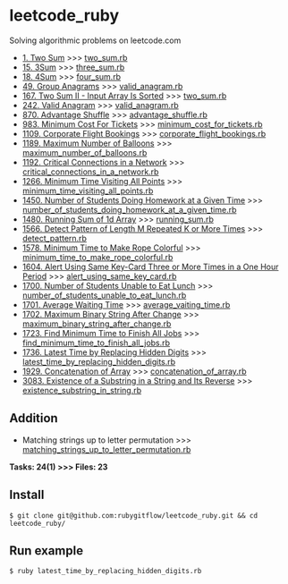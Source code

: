 # leetcode_ruby
Solving algorithmic problems on leetcode.com

- [1. Two Sum](https://leetcode.com/problems/two-sum/) >>> [two_sum.rb](https://github.com/rubygitflow/leetcode_ruby/blob/master/two_sum.rb)
- [15. 3Sum](https://leetcode.com/problems/3sum/) >>> [three_sum.rb](https://github.com/rubygitflow/leetcode_ruby/blob/master/three_sum.rb)
- [18. 4Sum](https://leetcode.com/problems/4sum/) >>> [four_sum.rb](https://github.com/rubygitflow/leetcode_ruby/blob/master/four_sum.rb)
- [49. Group Anagrams](https://leetcode.com/problems/group-anagrams/) >>> [valid_anagram.rb](https://github.com/rubygitflow/leetcode_ruby/blob/master/valid_anagram.rb)
- [167. Two Sum II - Input Array Is Sorted](https://leetcode.com/problems/two-sum-ii-input-array-is-sorted/) >>> [two_sum.rb](https://github.com/rubygitflow/leetcode_ruby/blob/master/two_sum.rb)
- [242. Valid Anagram](https://leetcode.com/problems/valid-anagram/) >>> [valid_anagram.rb](https://github.com/rubygitflow/leetcode_ruby/blob/master/valid_anagram.rb)
- [870. Advantage Shuffle](https://leetcode.com/problems/advantage-shuffle/) >>> [advantage_shuffle.rb](https://github.com/rubygitflow/leetcode_ruby/blob/master/advantage_shuffle.rb)
- [983. Minimum Cost For Tickets](https://leetcode.com/problems/minimum-cost-for-tickets/) >>> [minimum_cost_for_tickets.rb](https://github.com/rubygitflow/leetcode_ruby/blob/master/minimum_cost_for_tickets.rb)
- [1109. Corporate Flight Bookings](https://leetcode.com/problems/corporate-flight-bookings/) >>> [corporate_flight_bookings.rb](https://github.com/rubygitflow/leetcode_ruby/blob/master/corporate_flight_bookings.rb)
- [1189. Maximum Number of Balloons](https://leetcode.com/problems/maximum-number-of-balloons/) >>> [maximum_number_of_balloons.rb](https://github.com/rubygitflow/leetcode_ruby/blob/master/maximum_number_of_balloons.rb)
- [1192. Critical Connections in a Network](https://leetcode.com/problems/critical-connections-in-a-network/) >>> [critical_connections_in_a_network.rb](https://github.com/rubygitflow/leetcode_ruby/blob/master/critical_connections_in_a_network.rb)
- [1266. Minimum Time Visiting All Points](https://leetcode.com/problems/minimum-time-visiting-all-points/) >>> [minimum_time_visiting_all_points.rb](https://github.com/rubygitflow/leetcode_ruby/blob/master/minimum_time_visiting_all_points.rb)
- [1450. Number of Students Doing Homework at a Given Time](https://leetcode.com/problems/number-of-students-doing-homework-at-a-given-time/) >>> [number_of_students_doing_homework_at_a_given_time.rb](https://github.com/rubygitflow/leetcode_ruby/blob/master/number_of_students_doing_homework_at_a_given_time.rb)
- [1480. Running Sum of 1d Array](https://leetcode.com/problems/running-sum-of-1d-array/) >>> [running_sum.rb](https://github.com/rubygitflow/leetcode_ruby/blob/master/running_sum.rb)
- [1566. Detect Pattern of Length M Repeated K or More Times](https://leetcode.com/problems/detect-pattern-of-length-m-repeated-k-or-more-times/) >>> [detect_pattern.rb](https://github.com/rubygitflow/leetcode_ruby/blob/master/detect_pattern.rb)
- [1578. Minimum Time to Make Rope Colorful](https://leetcode.com/problems/minimum-time-to-make-rope-colorful/) >>> [minimum_time_to_make_rope_colorful.rb](https://github.com/rubygitflow/leetcode_ruby/blob/master/minimum_time_to_make_rope_colorful.rb)
- [1604. Alert Using Same Key-Card Three or More Times in a One Hour Period](https://leetcode.com/problems/alert-using-same-key-card-three-or-more-times-in-a-one-hour-period/) >>> [alert_using_same_key_card.rb](https://github.com/rubygitflow/leetcode_ruby/blob/master/alert_using_same_key_card.rb)
- [1700. Number of Students Unable to Eat Lunch](https://leetcode.com/problems/number-of-students-unable-to-eat-lunch/) >>> [number_of_students_unable_to_eat_lunch.rb](https://github.com/rubygitflow/leetcode_ruby/blob/master/number_of_students_unable_to_eat_lunch.rb)
- [1701. Average Waiting Time](https://leetcode.com/problems/average-waiting-time/) >>> [average_vaiting_time.rb](https://github.com/rubygitflow/leetcode_ruby/blob/master/average_vaiting_time.rb)
- [1702. Maximum Binary String After Change](https://leetcode.com/problems/maximum-binary-string-after-change/) >>> [maximum_binary_string_after_change.rb](https://github.com/rubygitflow/leetcode_ruby/blob/master/maximum_binary_string_after_change.rb)
- [1723. Find Minimum Time to Finish All Jobs](https://leetcode.com/problems/find-minimum-time-to-finish-all-jobs/) >>> [find_minimum_time_to_finish_all_jobs.rb](https://github.com/rubygitflow/leetcode_ruby/blob/master/find_minimum_time_to_finish_all_jobs.rb)
- [1736. Latest Time by Replacing Hidden Digits](https://leetcode.com/problems/latest-time-by-replacing-hidden-digits/) >>> [latest_time_by_replacing_hidden_digits.rb](https://github.com/rubygitflow/leetcode_ruby/blob/master/latest_time_by_replacing_hidden_digits.rb)
- [1929. Concatenation of Array](https://leetcode.com/problems/concatenation-of-array/) >>> [concatenation_of_array.rb](https://github.com/rubygitflow/leetcode_ruby/blob/master/concatenation_of_array.rb)
- [3083. Existence of a Substring in a String and Its Reverse](https://leetcode.com/problems/existence-of-a-substring-in-a-string-and-its-reverse/) >>> [existence_substring_in_string.rb](https://github.com/rubygitflow/leetcode_ruby/blob/master/existence_substring_in_string.rb)

## Addition
- Matching strings up to letter permutation >>> [matching_strings_up_to_letter_permutation.rb](https://github.com/rubygitflow/leetcode_ruby/blob/master/matching_strings_up_to_letter_permutation.rb)

**Tasks: 24(1)  >>> Files: 23**

## Install
```shell
$ git clone git@github.com:rubygitflow/leetcode_ruby.git && cd leetcode_ruby/
```

## Run example
```shell
$ ruby latest_time_by_replacing_hidden_digits.rb
```

